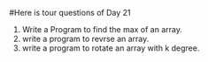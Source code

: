 #Here is tour questions of Day 21

1. Write a Program to find the max of an array.
2. write a program to revrse an array.
3. write a program to rotate an array with k degree.
